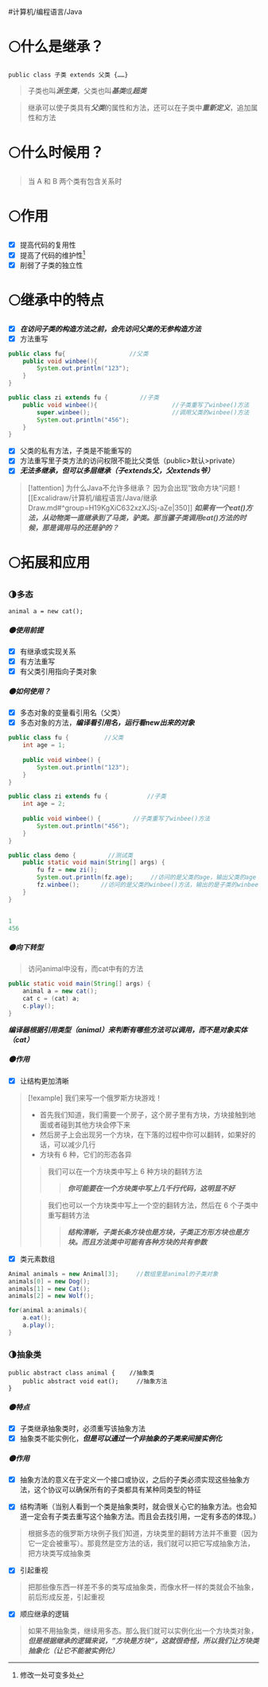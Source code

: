 #计算机/编程语言/Java 
# 🌕什么是继承？
```
public class 子类 extends 父类 {……}
```
>子类也叫***派生类***，父类也叫***基类***或***超类***

>继承可以使子类具有***父类***的属性和方法，还可以在子类中***重新定义***，追加属性和方法

# 🌕什么时候用？
>当 A 和 B 两个类有包含关系时

# 🌕作用
- [x] 提高代码的复用性
- [x] 提高了代码的维护性[^1]
- [x] 削弱了子类的独立性

[^1]:修改一处可变多处

# 🌕继承中的特点
- [x]  ***在访问子类的构造方法之前，会先访问父类的无参构造方法***
- [x]  方法重写
```java
public class fu{                  //父类
	public void winbee(){
		System.out.println("123");
	}
}
```
```java
public class zi extends fu {         //子类
	public void winbee(){                     //子类重写了winbee()方法
		super.winbee();                       //调用父类的winbee()方法
		System.out.println("456");
	}
}
```

- [x]  父类的私有方法，子类是不能重写的
- [x]  方法重写里子类方法的访问权限不能比父类低（public>默认>private）
- [x]  ***无法多继承，但可以多层继承（子extends父，父extends爷）***
>[!attention] 为什么Java不允许多继承？
>因为会出现”致命方块“问题
>![[Excalidraw/计算机/编程语言/Java/继承 Draw.md#^group=H19KgXiC632xzXJSj-aZe|350]]
>***如果有一个eat()方法，从动物类一直继承到了马类，驴类。那当骡子类调用eat()方法的时候，那是调用马的还是驴的？***


# 🌕拓展和应用
### 🌗多态
```
animal a = new cat();
```

##### 🌑使用前提
- [x] 有继承或实现关系
- [x] 有方法重写
- [x] 有父类引用指向子类对象

##### 🌑如何使用？
- [x] 多态对象的变量看引用名（父类）
- [x] 多态对象的方法，***编译看引用名，运行看new出来的对象***
```java
public class fu {          //父类
    int age = 1;  
  
    public void winbee() {  
        System.out.println("123");  
    }  
}
```
```java
public class zi extends fu {           //子类
    int age = 2;  
  
    public void winbee() {         //子类重写了winbee()方法  
        System.out.println("456");  
    }  
}
```
```java
public class demo {         //测试类
    public static void main(String[] args) {  
        fu fz = new zi();  
        System.out.println(fz.age);     //访问的是父类的age，输出父类的age
        fz.winbee();      //访问的是父类的winbee()方法，输出的是子类的winbee()方法
    }                     
}


1
456
```

##### 🌑向下转型
>访问animal中没有，而cat中有的方法
```java
public static void main(String[] args) {  
    animal a = new cat(); 
    cat c = (cat) a;
    c.play();
}
```
***编译器根据引用类型（animal）来判断有哪些方法可以调用，而不是对象实体（cat）***

##### 🌑作用
- [x] 让结构更加清晰
>[!example]
>我们来写一个俄罗斯方块游戏！
>- 首先我们知道，我们需要一个房子，这个房子里有方块，方块接触到地面或者碰到其他方块会停下来
>- 然后房子上会出现另一个方块，在下落的过程中你可以翻转，如果好的话，可以减少几行
>- 方块有 6 种，它们的形态各异
>
>>我们可以在一个方块类中写上 6 种方块的翻转方法
>>>***你可能要在一个方块类中写上几千行代码，这明显不好***
>
>>我们也可以一个方块类中写上一个空的翻转方法，然后在 6 个子类中重写翻转方法
>>>***结构清晰，子类长条方块也是方块，子类正方形方块也是方块。而且方法类中可能有各种方块的共有参数***

- [x] 类元素数组
```java
Animal animals = new Animal[3];     //数组里是animal的子类对象
animals[0] = new Dog();
animals[1] = new Cat();
animals[2] = new Wolf();

for(animal a:animals){
	a.eat();
	a.play();
}
```


### 🌗抽象类
```
public abstract class animal {    //抽象类
	public abstract void eat();     //抽象方法
}
```

##### 🌑特点
- [x] 子类继承抽象类时，必须重写该抽象方法
- [x] 抽象类不能实例化，***但是可以通过一个非抽象的子类来间接实例化***

##### 🌑作用
- [x] 抽象方法的意义在于定义一个接口或协议，之后的子类必须实现这些抽象方法，这个协议可以确保所有的子类都具有某种同类型的特征

- [x] 结构清晰（当别人看到一个类是抽象类时，就会很关心它的抽象方法。也会知道一定会有子类去重写这个抽象方法。而且会去找引用，一定有多态的体现。）
>根据多态的俄罗斯方块例子我们知道，方块类里的翻转方法并不重要（因为它一定会被重写）。那竟然是空方法的话，我们就可以把它写成抽象方法，把方块类写成抽象类

- [x] 引起重视
>把那些像东西一样差不多的类写成抽象类，而像水杯一样的类就会不抽象，前后形成反差，引起重视

- [x] 顺应继承的逻辑
>如果不用抽象类，继续用多态。那么我们就可以实例化出一个方块类对象，***但是根据继承的逻辑来说，”方块是方块“，这就很奇怪，所以我们让方块类抽象化（让它不能被实例化）***


























